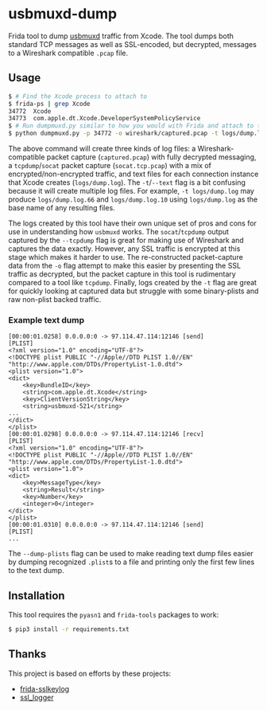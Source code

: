 # usbmuxd-dump

Frida tool to dump [usbmuxd](https://www.theiphonewiki.com/wiki/Usbmux) traffic from Xcode. The tool dumps both standard TCP messages as well as SSL-encoded, but decrypted, messages to a Wireshark compatible `.pcap` file. 

## Usage

```sh
$ # Find the Xcode process to attach to 
$ frida-ps | grep Xcode
34772  Xcode                                                   
34773  com.apple.dt.Xcode.DeveloperSystemPolicyService
$ # Run dumpmuxd.py similar to how you would with Frida and attach to the Xcode instance
$ python dumpmuxd.py -p 34772 -o wireshark/captured.pcap -t logs/dump.log --tcpdump wireshark/socat.tcp.pcap
```

The above command will create three kinds of log files: a Wireshark-compatible packet capture (`captured.pcap`) with fully decrypted messaging, a `tcpdump`/`socat` packet capture (`socat.tcp.pcap`) with a mix of encrypted/non-encrypted traffic, and text files for each connection instance that Xcode creates (`logs/dump.log`). The `-t`/`--text` flag is a bit confusing because it will create multiple log files. For example, `-t logs/dump.log` may produce `logs/dump.log.66` and `logs/dump.log.10` using `logs/dump.log` as the base name of any resulting files.

The logs created by this tool have their own unique set of pros and cons for use in understanding how `usbmuxd` works. The `socat`/`tcpdump` output captured by the `--tcpdump` flag is great for making use of Wireshark and captures the data exactly. However, any SSL traffic is encrypted at this stage which makes it harder to use. The re-constructed packet-capture data from the `-o` flag attempt to make this easier by presenting the SSL traffic as decrypted, but the packet capture in this tool is rudimentary compared to a tool like `tcpdump`. Finally, logs created by the `-t` flag are great for quickly looking at captured data but struggle with some binary-plists and raw non-plist backed traffic.

### Example text dump

```
[00:00:01.0258] 0.0.0.0:0 -> 97.114.47.114:12146 [send]
[PLIST]
<?xml version="1.0" encoding="UTF-8"?>
<!DOCTYPE plist PUBLIC "-//Apple//DTD PLIST 1.0//EN" "http://www.apple.com/DTDs/PropertyList-1.0.dtd">
<plist version="1.0">
<dict>
	<key>BundleID</key>
	<string>com.apple.dt.Xcode</string>
	<key>ClientVersionString</key>
	<string>usbmuxd-521</string>
...
</dict>
</plist>
[00:00:01.0298] 0.0.0.0:0 -> 97.114.47.114:12146 [recv]
[PLIST]
<?xml version="1.0" encoding="UTF-8"?>
<!DOCTYPE plist PUBLIC "-//Apple//DTD PLIST 1.0//EN" "http://www.apple.com/DTDs/PropertyList-1.0.dtd">
<plist version="1.0">
<dict>
	<key>MessageType</key>
	<string>Result</string>
	<key>Number</key>
	<integer>0</integer>
</dict>
</plist>
[00:00:01.0310] 0.0.0.0:0 -> 97.114.47.114:12146 [send]
[PLIST]
...
```

The `--dump-plists` flag can be used to make reading text dump files easier by dumping recognized `.plist`s to a file and printing only the first few lines to the text dump.

## Installation

This tool requires the `pyasn1` and `frida-tools` packages to work:
```sh
$ pip3 install -r requirements.txt
```

## Thanks

This project is based on efforts by these projects:
- [frida-sslkeylog](https://github.com/saleemrashid/frida-sslkeylog)
- [ssl_logger](https://github.com/google/ssl_logger)